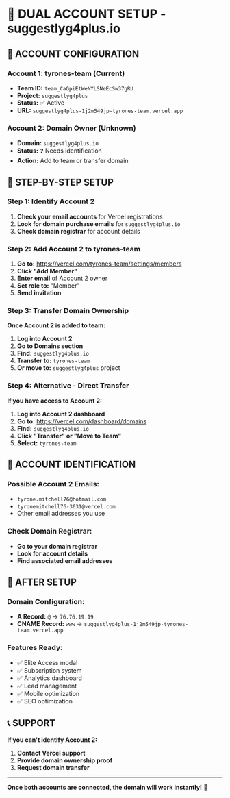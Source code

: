 # 🔗 DUAL ACCOUNT SETUP - suggestlyg4plus.io

## 🎯 **ACCOUNT CONFIGURATION**

### **Account 1: tyrones-team (Current)**
- **Team ID:** `team_CaGpiEtWeNYLSNeEcSw37gRU`
- **Project:** `suggestlyg4plus`
- **Status:** ✅ Active
- **URL:** `suggestlyg4plus-1j2m549jp-tyrones-team.vercel.app`

### **Account 2: Domain Owner (Unknown)**
- **Domain:** `suggestlyg4plus.io`
- **Status:** ❓ Needs identification
- **Action:** Add to team or transfer domain

## 🔧 **STEP-BY-STEP SETUP**

### **Step 1: Identify Account 2**
1. **Check your email accounts** for Vercel registrations
2. **Look for domain purchase emails** for `suggestlyg4plus.io`
3. **Check domain registrar** for account details

### **Step 2: Add Account 2 to tyrones-team**
1. **Go to:** https://vercel.com/tyrones-team/settings/members
2. **Click "Add Member"**
3. **Enter email** of Account 2 owner
4. **Set role to:** "Member"
5. **Send invitation**

### **Step 3: Transfer Domain Ownership**
**Once Account 2 is added to team:**
1. **Log into Account 2**
2. **Go to Domains section**
3. **Find:** `suggestlyg4plus.io`
4. **Transfer to:** `tyrones-team`
5. **Or move to:** `suggestlyg4plus` project

### **Step 4: Alternative - Direct Transfer**
**If you have access to Account 2:**
1. **Log into Account 2 dashboard**
2. **Go to:** https://vercel.com/dashboard/domains
3. **Find:** `suggestlyg4plus.io`
4. **Click "Transfer" or "Move to Team"**
5. **Select:** `tyrones-team`

## 🎯 **ACCOUNT IDENTIFICATION**

### **Possible Account 2 Emails:**
- `tyrone.mitchell76@hotmail.com`
- `tyronemitchell76-3031@vercel.com`
- Other email addresses you use

### **Check Domain Registrar:**
- **Go to your domain registrar**
- **Look for account details**
- **Find associated email addresses**

## 🚀 **AFTER SETUP**

### **Domain Configuration:**
- **A Record:** `@` → `76.76.19.19`
- **CNAME Record:** `www` → `suggestlyg4plus-1j2m549jp-tyrones-team.vercel.app`

### **Features Ready:**
- ✅ Elite Access modal
- ✅ Subscription system
- ✅ Analytics dashboard
- ✅ Lead management
- ✅ Mobile optimization
- ✅ SEO optimization

## 📞 **SUPPORT**

**If you can't identify Account 2:**
1. **Contact Vercel support**
2. **Provide domain ownership proof**
3. **Request domain transfer**

---

**Once both accounts are connected, the domain will work instantly!** 🎯
